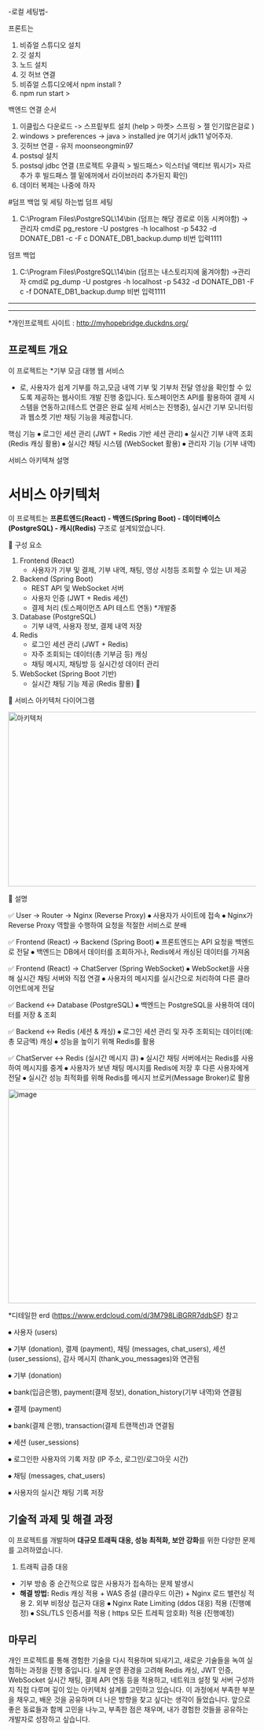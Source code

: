 -로컬 세팅법-

프론트는
1. 비쥬얼 스튜디오 설치
2. 깃 설치 
3. 노드 설치
4. 깃 허브 연결 
5. 비쥬얼 스튜디오에서 npm install ? 
6. npm run start  >


백엔드 연결 순서
1. 이클립스 다운로드  -> 스프맅부트 설치 (help > 마켓> 스프링 > 젤 인기많은걸로 )
2. windows > preferences -> java > installed jre 여기서 jdk11 넣어주자.
3. 깃허브 연결   - 유저 moonseongmin97 
5. postsql 설치 
6. postsql jdbc 연결 (프로젝트 우클릭 > 빌드패스> 익스터널 액티브 뭐시기> 자르 추가 후 빌드패스 젤 밑에꺼에서 라이브러리 추가된지 확인)
7. 데이터 복제는 나중에 하자 

#덤프 백업 및 세팅 하는법
덤프 세팅
1. C:\Program Files\PostgreSQL\14\bin  (덤프는 해당 경로로 이동 시켜야함)
-> 관리자 cmd로 pg_restore -U postgres -h localhost -p 5432 -d DONATE_DB1 -c -F c DONATE_DB1_backup.dump
비번 입력1111

덤프 백업
1. C:\Program Files\PostgreSQL\14\bin    (덤프는 내스토리지에 옮겨야함)
->관리자 cmd로 pg_dump -U postgres -h localhost -p 5432 -d DONATE_DB1 -F c -f DONATE_DB1_backup.dump
비번 입력1111






-------------------------------------------------------------------
-------------------------------------------------------------------





*개인프로젝트 사이트 : http://myhopebridge.duckdns.org/

## 프로젝트 개요
이 프로젝트는 
*기부 모금 대행 웹 서비스 
* 로, 사용자가 쉽게 기부를 하고,모금 내역 기부 및 기부처 전달 영상을 확인할 수 있도록 제공하는 웹사이트 개발 진행 중입니다. 
토스페이먼츠 API를 활용하여 결제 시스템을 연동하고(테스트 연결은 완료 실제 서비스는 진행중), 실시간 기부 모니터링과 웹소켓 기반 채팅 기능을 제공합니다.

 핵심 기능
⦁	로그인 세션 관리 (JWT + Redis 기반 세션 관리)
⦁	실시간 기부 내역 조회 (Redis 캐싱 활용)
⦁	실시간 채팅 시스템 (WebSocket 활용)
⦁	관리자 기능 (기부 내역)





서비스 아키텍쳐 설명
# 서비스 아키텍처
이 프로젝트는 **프론트엔드(React) - 백엔드(Spring Boot) - 데이터베이스(PostgreSQL) - 캐시(Redis)** 구조로 설계되었습니다.

📌 구성 요소
1. Frontend (React)
   - 사용자가 기부 및 결제, 기부 내역, 채팅, 영상 시청등  조회할 수 있는 UI 제공
2. Backend (Spring Boot)
   - REST API 및 WebSocket 서버
   - 사용자 인증 (JWT + Redis 세션)
   - 결제 처리 (토스페이먼츠 API 테스트 연동)  *개발중
3. Database (PostgreSQL)
   - 기부 내역, 사용자 정보, 결제 내역 저장
4. Redis
   - 로그인 세션 관리 (JWT + Redis)
   - 자주 조회되는 데이터(총 기부금 등) 캐싱
   - 채팅 메시지, 채팅방 등 실시간성 데이터 관리
5. WebSocket (Spring Boot 기반)
   - 실시간 채팅 기능 제공 (Redis 활용)


📌 서비스 아키텍처 다이어그램


<img width="552" height="355" alt="아키텍처" src="https://github.com/user-attachments/assets/7cf39463-7969-4547-96f1-4ac6572ea2e8" />



📌 설명

✅ User → Router → Nginx (Reverse Proxy)
⦁	사용자가 사이트에 접속
⦁	Nginx가 Reverse Proxy 역할을 수행하여 요청을 적절한 서비스로 분배

✅ Frontend (React) → Backend (Spring Boot)
⦁	프론트엔드는 API 요청을 백엔드로 전달
⦁	백엔드는 DB에서 데이터를 조회하거나, Redis에서 캐싱된 데이터를 가져옴

✅ Frontend (React) → ChatServer (Spring WebSocket)
⦁	WebSocket을 사용해 실시간 채팅 서버와 직접 연결
⦁	사용자의 메시지를 실시간으로 처리하여 다른 클라이언트에게 전달

✅ Backend ↔ Database (PostgreSQL)
⦁	백엔드는 PostgreSQL을 사용하여 데이터를 저장 & 조회

✅ Backend ↔ Redis (세션 & 캐싱)
⦁	로그인 세션 관리 및 자주 조회되는 데이터(예: 총 모금액) 캐싱
⦁	성능을 높이기 위해 Redis를 활용

✅ ChatServer ↔ Redis (실시간 메시지 큐)
⦁	실시간 채팅 서버에서는 Redis를 사용하여 메시지를 중계
⦁	사용자가 보낸 채팅 메시지를 Redis에 저장 후 다른 사용자에게 전달
⦁	실시간 성능 최적화를 위해 Redis를 메시지 브로커(Message Broker)로 활용



<img width="626" height="435" alt="image" src="https://github.com/user-attachments/assets/8c58a62e-4816-4ea2-a560-960d6693bf1f" />

*디테일한 erd  (https://www.erdcloud.com/d/3M798LiBGRR7ddbSF) 참고

⦁	사용자 (users)

⦁	기부 (donation), 결제 (payment), 채팅 (messages, chat_users), 세션 (user_sessions), 감사 메시지 (thank_you_messages)와 연관됨

⦁	기부 (donation)

⦁	bank(입금은행), payment(결제 정보), donation_history(기부 내역)와 연결됨

⦁	결제 (payment)

⦁	bank(결제 은행), transaction(결제 트랜잭션)과 연결됨

⦁	세션 (user_sessions)

⦁	로그인한 사용자의 기록 저장 (IP 주소, 로그인/로그아웃 시간)

⦁	채팅 (messages, chat_users)

⦁	사용자의 실시간 채팅 기록 저장


## 기술적 과제 및 해결 과정
이 프로젝트를 개발하며 **대규모 트래픽 대응, 성능 최적화, 보안 강화**를 위한 다양한 문제를 고려하였습니다.

 1. 트래픽 급증 대응
   - 기부 방송 중 순간적으로 많은 사용자가 접속하는 문제 발생시 
   - **해결 방법:** Redis 캐싱 적용 + WAS 증설 (클라우드 이관) + Nginx 로드 밸런싱 적용
	 2. 외부 비정상 접근자 대응
⦁	Nginx Rate Limiting (ddos 대응) 적용 (진행예정)
⦁	SSL/TLS 인증서를 적용 ( https 모든 트레픽 암호화) 적용 (진행예정)


## 마무리 

개인 프로젝트를 통해 경험한 기술을 다시 적용하며 되새기고, 새로운 기술들을 녹여 실험하는 과정을 진행 중입니다.
실제 운영 환경을 고려해 Redis 캐싱, JWT 인증, WebSocket 실시간 채팅, 결제 API 연동 등을 적용하고, 네트워크 설정 및 서버 구성까지 직접 다루며 깊이 있는 아키텍처 설계를 고민하고 있습니다.
이 과정에서 부족한 부분을 채우고, 배운 것을 공유하며 더 나은 방향을 찾고 싶다는 생각이 들었습니다. 앞으로 좋은 동료들과 함께 고민을 나누고, 부족한 점은 채우며, 내가 경험한 것들을 공유하는 개발자로 성장하고 싶습니다.








